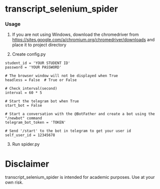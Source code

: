 # transcript_selenium_spider
### Usage
1. If you are not using Windows, download the chromedriver from <https://sites.google.com/a/chromium.org/chromedriver/downloads> and place it to project directory

2. Create config.py
```
student_id = 'YOUR STUDENT ID'
password = 'YOUR PASSWORD'

# The browser window will not be displayed when True
headless = False  # True or False

# Check interval(second)
interval = 60 * 5

# Start the telegram bot when True
start_bot = False

# Start a conversation with the @BotFather and create a bot using the "/newbot" command
telegram_bot_token = 'TOKEN'

# Send '/start' to the bot in telegram to get your user id
self_user_id = 12345678  
```
3. Run spider.py

# Disclaimer
transcript_selenium_spider is intended for academic purposes. Use at your own risk.
